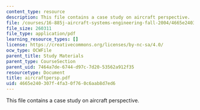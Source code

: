 ```yaml
---
content_type: resource
description: This file contains a case study on aircraft perspective.
file: /courses/16-885j-aircraft-systems-engineering-fall-2004/4665e240307f4fa30f760c6aab8d7ed6_aircraftpersp.pdf
file_size: 260311
file_type: application/pdf
learning_resource_types: []
license: https://creativecommons.org/licenses/by-nc-sa/4.0/
ocw_type: OCWFile
parent_title: Study Materials
parent_type: CourseSection
parent_uid: 7464a7de-6744-d97c-7d20-53562a912f35
resourcetype: Document
title: aircraftpersp.pdf
uid: 4665e240-307f-4fa3-0f76-0c6aab8d7ed6
---
```

This file contains a case study on aircraft perspective.